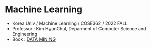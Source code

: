 


# Machine Learning

* Korea Univ / Machine Learning / COSE362 / 2022 FALL
* Professor : Kim HyunChul, Deparment of Computer Science and Engineering
* Book : [DATA MINING](https://www.wi.hs-wismar.de/~cleve/vorl/projects/dm/ss13/HierarClustern/Literatur/WittenFrank-DM-3rd.pdf)

